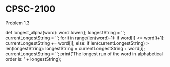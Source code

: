 # CPSC-2100
Problem 1.3

def longest_alpha(word):
    word.lower();
    longestString = '';
    currentLongestString = '';
    for i in range(len(word)-1):
        if word[i] <= word[i+1]:
            currentLongestString += word[i];
        else:
            if len(currentLongestString) > len(longestString):
                longestString = currentLongestString + word[i];
            currentLongestString = '';
    print('The longest run of the word in alphabetical order is: ' + longestString);
